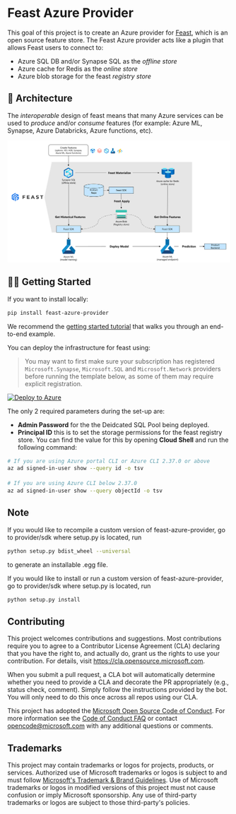 # Feast Azure Provider

This goal of this project is to create an Azure provider for [Feast](http://feast.dev), which is an open source feature store. The Feast Azure provider acts like a plugin that allows Feast users to connect to:

- Azure SQL DB and/or Synapse SQL as the _offline store_
- Azure cache for Redis as the _online store_
- Azure blob storage for the feast _registry store_

## 📐 Architecture

The _interoperable_ design of feast means that many Azure services can be used to _produce_ and/or _consume_ features (for example: Azure ML, Synapse, Azure Databricks, Azure functions, etc).

![azure provider architecture](media/arch.png)

## 🐱‍👤 Getting Started

If you want to install locally:

```bash
pip install feast-azure-provider
```

We recommend the [getting started tutorial](./tutorial) that walks you through an end-to-end example.

You can deploy the infrastructure for feast using:

> You may want to first make sure your subscription has registered `Microsoft.Synapse`, `Microsoft.SQL` and `Microsoft.Network` providers before running the template below, as some of them may require explicit registration.

[![Deploy to Azure](https://aka.ms/deploytoazurebutton)](https://portal.azure.com/#create/Microsoft.Template/uri/https%3A%2F%2Fraw.githubusercontent.com%2FAzure%2Ffeast-azure%2Fmain%2Fprovider%2Fcloud%2Ffs_synapse_azuredeploy.json)

The only 2 required parameters during the set-up are:

- **Admin Password** for the the Deidcated SQL Pool being deployed.
- **Principal ID** this is to set the storage permissions for the feast registry store. You can find the value for this by opening **Cloud Shell** and run the following command:

```bash
# If you are using Azure portal CLI or Azure CLI 2.37.0 or above
az ad signed-in-user show --query id -o tsv

# If you are using Azure CLI below 2.37.0
az ad signed-in-user show --query objectId -o tsv
```

## Note
If you would like to recompile a custom version of feast-azure-provider, go to provider/sdk where setup.py is located, run  
```bash
python setup.py bdist_wheel --universal
```
to generate an installable .egg file.

If you would like to install or run a custom version of feast-azure-provider, go to provider/sdk where setup.py is located, run  
```bash
python setup.py install
```


## Contributing

This project welcomes contributions and suggestions.  Most contributions require you to agree to a
Contributor License Agreement (CLA) declaring that you have the right to, and actually do, grant us
the rights to use your contribution. For details, visit https://cla.opensource.microsoft.com.

When you submit a pull request, a CLA bot will automatically determine whether you need to provide
a CLA and decorate the PR appropriately (e.g., status check, comment). Simply follow the instructions
provided by the bot. You will only need to do this once across all repos using our CLA.

This project has adopted the [Microsoft Open Source Code of Conduct](https://opensource.microsoft.com/codeofconduct/).
For more information see the [Code of Conduct FAQ](https://opensource.microsoft.com/codeofconduct/faq/) or
contact [opencode@microsoft.com](mailto:opencode@microsoft.com) with any additional questions or comments.

## Trademarks

This project may contain trademarks or logos for projects, products, or services. Authorized use of Microsoft 
trademarks or logos is subject to and must follow 
[Microsoft's Trademark & Brand Guidelines](https://www.microsoft.com/en-us/legal/intellectualproperty/trademarks/usage/general).
Use of Microsoft trademarks or logos in modified versions of this project must not cause confusion or imply Microsoft sponsorship.
Any use of third-party trademarks or logos are subject to those third-party's policies.
